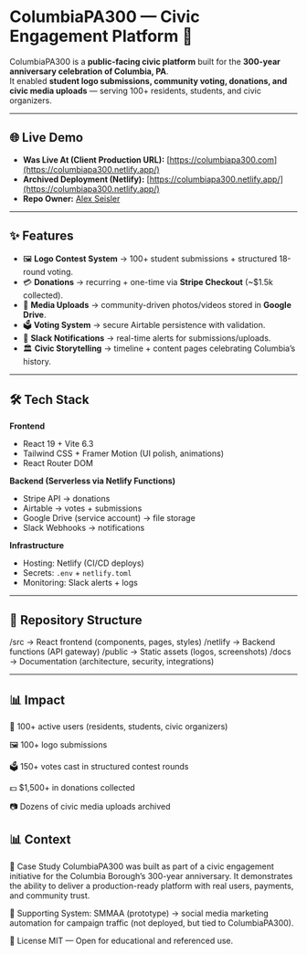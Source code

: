# ColumbiaPA300 — Civic Engagement Platform 🎉

ColumbiaPA300 is a **public-facing civic platform** built for the **300-year anniversary celebration of Columbia, PA**.  
It enabled **student logo submissions, community voting, donations, and civic media uploads** — serving 100+ residents, students, and civic organizers.

---

## 🌐 Live Demo

- **Was Live At (Client Production URL):** [https://columbiapa300.com](https://columbiapa300.netlify.app/)  
- **Archived Deployment (Netlify):** [https://columbiapa300.netlify.app/](https://columbiapa300.netlify.app/)  
- **Repo Owner:** [Alex Seisler](https://github.com/AlexSeisler)

---

## ✨ Features

- 🖼️ **Logo Contest System** → 100+ student submissions + structured 18-round voting.  
- 💳 **Donations** → recurring + one-time via **Stripe Checkout** (~$1.5k collected).  
- 📂 **Media Uploads** → community-driven photos/videos stored in **Google Drive**.  
- 🗳️ **Voting System** → secure Airtable persistence with validation.  
- 📢 **Slack Notifications** → real-time alerts for submissions/uploads.  
- 🏛️ **Civic Storytelling** → timeline + content pages celebrating Columbia’s history.

---

## 🛠 Tech Stack

**Frontend**
- React 19 + Vite 6.3  
- Tailwind CSS + Framer Motion (UI polish, animations)  
- React Router DOM  

**Backend (Serverless via Netlify Functions)**
- Stripe API → donations  
- Airtable → votes + submissions  
- Google Drive (service account) → file storage  
- Slack Webhooks → notifications  

**Infrastructure**
- Hosting: Netlify (CI/CD deploys)  
- Secrets: `.env` + `netlify.toml`  
- Monitoring: Slack alerts + logs  

---

## 📂 Repository Structure

/src → React frontend (components, pages, styles)
/netlify → Backend functions (API gateway)
/public → Static assets (logos, screenshots)
/docs → Documentation (architecture, security, integrations)


---

## 📊 Impact

👥 100+ active users (residents, students, civic organizers)

🖼️ 100+ logo submissions

🗳️ 150+ votes cast in structured contest rounds

💵 $1,500+ in donations collected

📷 Dozens of civic media uploads archived

## 📊 Context

📜 Case Study
ColumbiaPA300 was built as part of a civic engagement initiative for the Columbia Borough’s 300-year anniversary.
It demonstrates the ability to deliver a production-ready platform with real users, payments, and community trust.

📌 Supporting System: SMMAA (prototype) → social media marketing automation for campaign traffic (not deployed, but tied to ColumbiaPA300).

📄 License
MIT — Open for educational and referenced use.